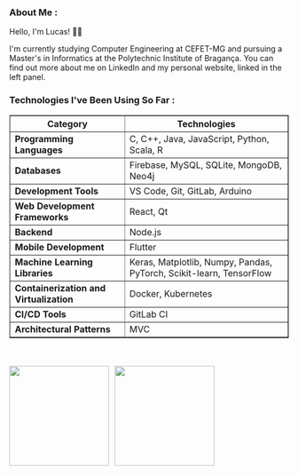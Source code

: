 ### About Me :

Hello, I'm Lucas! 👨‍💻

I'm currently studying Computer Engineering at CEFET-MG and pursuing a Master's in Informatics at the Polytechnic Institute of Bragança. You can find out more about me on LinkedIn and my personal website, linked in the left panel.

### Technologies I've Been Using So Far :

<table border="1" cellpadding="10">
  <thead>
    <tr>
      <th>Category</th>
      <th>Technologies</th>
    </tr>
  </thead>
  <tbody>
    <tr>
      <td><strong>Programming Languages</strong></td>
      <td>C, C++, Java, JavaScript, Python, Scala, R</td>
    </tr>
    <tr>
      <td><strong>Databases</strong></td>
      <td>Firebase, MySQL, SQLite, MongoDB, Neo4j</td>
    </tr>
    <tr>
      <td><strong>Development Tools</strong></td>
      <td>VS Code, Git, GitLab, Arduino</td>
    </tr>
    <tr>
      <td><strong>Web Development Frameworks</strong></td>
      <td>React, Qt</td>
    </tr>
    <tr>
      <td><strong>Backend</strong></td>
      <td>Node.js</td>
    </tr>
    <tr>
      <td><strong>Mobile Development</strong></td>
      <td>Flutter</td>
    </tr>
    <tr>
      <td><strong>Machine Learning Libraries</strong></td>
      <td>Keras, Matplotlib, Numpy, Pandas, PyTorch, Scikit-learn, TensorFlow</td>
    </tr>
    <tr>
      <td><strong>Containerization and Virtualization</strong></td>
      <td>Docker, Kubernetes</td>
    </tr>
    <tr>
      <td><strong>CI/CD Tools</strong></td>
      <td>GitLab CI</td>
    </tr>
    <tr>
      <td><strong>Architectural Patterns</strong></td>
      <td>MVC</td>
    </tr>
  </tbody>
</table>

</br>
</br>
<div style="display: flex; gap: 10px;">
  <img height="180em" src="https://github-readme-stats.vercel.app/api/top-langs/?username=lucasri-silva&layout=compact&theme=vision-friendly-dark&hide=MakeFile" />
  <img height="180em" src="https://github-readme-stats.vercel.app/api?username=lucasri-silva&count_private=true&show_icons=true&theme=vision-friendly-dark" />
</div>
